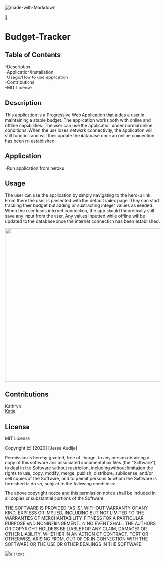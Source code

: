 
![made-with-Markdown](https://img.shields.io/badge/Made%20with-Markdown-1f425f.svg)

:100:

# Budget-Tracker

## Table of Contents

-Description\
-Application/Installation\
-Usage/How to use application\
-Contributions\
-MIT License

## Description

This application is a Progressive Web Application that aides a user in maintaining a stable budget. The application works both with online and offline capabilities. The user can use the application under normal online conditions. When the use loses network connectivity, the application will still function and will then update the database once an online connection has been re-established.

## Application

-Run application from heroku

## Usage

The user can use the application by simply navigating to the heroku link. From there the user is presented with the default index page. They can start tracking their budget but adding or subtracting integer values as needed. When the user loses internet connection, the app should theoretically still save any input from the user. Any values inputted while offline will be updated to the database once the internet connection has been established.

<img src="Budget-Tracker-Demo.gif" width="900" height="500">

## Contributions

[Kathryn](https://github.com/katgrace0808)\
[Katie](https://github.com/kaitekelly)

## License

MIT License

Copyright (c) [2020] [Jesse Audije]

Permission is hereby granted, free of charge, to any person obtaining a copy of this software and associated documentation files (the "Software"), to deal in the Software without restriction, including without limitation the rights to use, copy, modify, merge, publish, distribute, sublicense, and/or sell copies of the Software, and to permit persons to whom the Software is furnished to do so, subject to the following conditions:

The above copyright notice and this permission notice shall be included in all copies or substantial portions of the Software.

THE SOFTWARE IS PROVIDED "AS IS", WITHOUT WARRANTY OF ANY KIND, EXPRESS OR IMPLIED, INCLUDING BUT NOT LIMITED TO THE WARRANTIES OF MERCHANTABILITY, FITNESS FOR A PARTICULAR PURPOSE AND NONINFRINGEMENT. IN NO EVENT SHALL THE AUTHORS OR COPYRIGHT HOLDERS BE LIABLE FOR ANY CLAIM, DAMAGES OR OTHER LIABILITY, WHETHER IN AN ACTION OF CONTRACT, TORT OR OTHERWISE, ARISING FROM, OUT OF OR IN CONNECTION WITH THE SOFTWARE OR THE USE OR OTHER DEALINGS IN THE SOFTWARE.

![alt text](https://github.com/audijej.png)